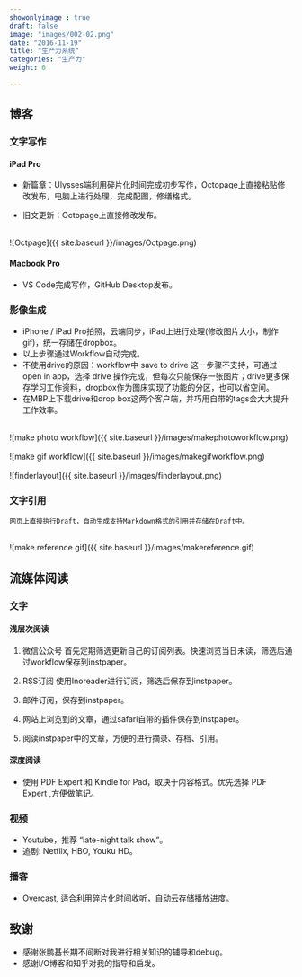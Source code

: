 ```yaml
---
showonlyimage : true
draft: false
image: "images/002-02.png"
date: "2016-11-19"
title: "生产力系统"
categories: "生产力"
weight: 0

---
```


<!--more-->

## 博客

### 文字写作

#### iPad Pro

- 新篇章：Ulysses端利用碎片化时间完成初步写作，Octopage上直接粘贴修改发布，电脑上进行处理，完成配图，修缮格式。

- 旧文更新：Octopage上直接修改发布。

<br />
![Octpage]({{ site.baseurl }}/images/Octpage.png)
<br />

#### Macbook Pro
- VS Code完成写作，GitHub Desktop发布。

### 影像生成
- iPhone / iPad Pro拍照，云端同步，iPad上进行处理(修改图片大小，制作gif)，统一存储在dropbox。
- 以上步骤通过Workflow自动完成。
- 不使用drive的原因：workflow中 save to drive 这一步骤不支持，可通过 open in app，选择 drive 操作完成，但每次只能保存一张图片；drive更多保存学习工作资料，dropbox作为图床实现了功能的分区，也可以省空间。
- 在MBP上下载drive和drop box这两个客户端，并巧用自带的tags会大大提升工作效率。

<br />
![make photo workflow]({{ site.baseurl }}/images/makephotoworkflow.png)
<br />

<br />
![make gif workflow]({{ site.baseurl }}/images/makegifworkflow.png)
<br />

<br />
![finderlayout]({{ site.baseurl }}/images/finderlayout.png)
<br />

### 文字引用
    网页上直接执行Draft，自动生成支持Markdown格式的引用并存储在Draft中。

<br />
![make reference gif]({{ site.baseurl }}/images/makereference.gif)
<br />

## 流媒体阅读

### 文字

#### 浅层次阅读

1. 微信公众号
首先定期筛选更新自己的订阅列表。快速浏览当日未读，筛选后通过workflow保存到instpaper。

2. RSS订阅
使用Inoreader进行订阅，筛选后保存到instpaper。

3. 邮件订阅，保存到instpaper。

4. 网站上浏览到的文章，通过safari自带的插件保存到instpaper。

5. 阅读instpaper中的文章，方便的进行摘录、存档、引用。

#### 深度阅读
- 使用 PDF Expert 和 Kindle for Pad，取决于内容格式。优先选择 PDF Expert ,方便做笔记。

### 视频

- Youtube，推荐 “late-night talk show”。
- 追剧: Netflix, HBO, Youku HD。

### 播客
- Overcast, 适合利用碎片化时间收听，自动云存储播放进度。


## 致谢

- 感谢张鹏基长期不间断对我进行相关知识的辅导和debug。
- 感谢I/O博客和知乎对我的指导和启发。
